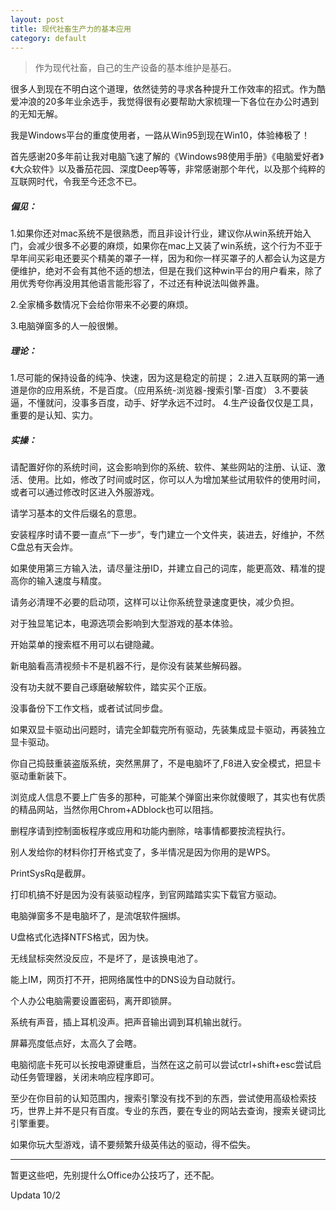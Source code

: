 ```yaml
---
layout: post
title: 现代社畜生产力的基本应用
category: default
---
```




>作为现代社畜，自己的生产设备的基本维护是基石。

很多人到现在不明白这个道理，依然徒劳的寻求各种提升工作效率的招式。作为酷爱冲浪的20多年业余选手，我觉得很有必要帮助大家梳理一下各位在办公时遇到的无知无解。

我是Windows平台的重度使用者，一路从Win95到现在Win10，体验棒极了！

首先感谢20多年前让我对电脑飞速了解的《Windows98使用手册》《电脑爱好者》《大众软件》以及番茄花园、深度Deep等等，非常感谢那个年代，以及那个纯粹的互联网时代，令我至今还念不已。



##### **偏见：**

1.如果你还对mac系统不是很熟悉，而且非设计行业，建议你从win系统开始入门，会减少很多不必要的麻烦，如果你在mac上又装了win系统，这个行为不亚于早年间买彩电还要买个精美的罩子一样，因为和你一样买罩子的人都会认为这是方便维护，绝对不会有其他不适的想法，但是在我们这种win平台的用户看来，除了用优秀夸你再没用其他语言能形容了，不过还有种说法叫做养蛊。

2.全家桶多数情况下会给你带来不必要的麻烦。

3.电脑弹窗多的人一般很懒。



##### **理论：**

1.尽可能的保持设备的纯净、快速，因为这是稳定的前提；
2.进入互联网的第一通道是你的应用系统，不是百度。（应用系统-浏览器-搜索引擎-百度）
3.不要装逼，不懂就问，没事多百度，动手、好学永远不过时。
4.生产设备仅仅是工具，重要的是认知、实力。

##### **实操：**

请配置好你的系统时间，这会影响到你的系统、软件、某些网站的注册、认证、激活、使用。比如，修改了时间或时区，你可以人为增加某些试用软件的使用时间，或者可以通过修改时区进入外服游戏。

请学习基本的文件后缀名的意思。

安装程序时请不要一直点“下一步”，专门建立一个文件夹，装进去，好维护，不然C盘总有天会炸。

如果使用第三方输入法，请尽量注册ID，并建立自己的词库，能更高效、精准的提高你的输入速度与精度。

请务必清理不必要的启动项，这样可以让你系统登录速度更快，减少负担。

对于独显笔记本，电源选项会影响到大型游戏的基本体验。

开始菜单的搜索框不用可以右键隐藏。

新电脑看高清视频卡不是机器不行，是你没有装某些解码器。

没有功夫就不要自己琢磨破解软件，踏实买个正版。

没事备份下工作文档，或者试试同步盘。

如果双显卡驱动出问题时，请完全卸载完所有驱动，先装集成显卡驱动，再装独立显卡驱动。

你自己捣鼓重装盗版系统，突然黑屏了，不是电脑坏了,F8进入安全模式，把显卡驱动重新装下。

浏览成人信息不要上广告多的那种，可能某个弹窗出来你就傻眼了，其实也有优质的精品网站，当然你用Chrom+ADblock也可以阻挡。

删程序请到控制面板程序或应用和功能内删除，啥事情都要按流程执行。

别人发给你的材料你打开格式变了，多半情况是因为你用的是WPS。

PrintSysRq是截屏。

打印机搞不好是因为没有装驱动程序，到官网踏踏实实下载官方驱动。

电脑弹窗多不是电脑坏了，是流氓软件捆绑。

U盘格式化选择NTFS格式，因为快。

无线鼠标突然没反应，不是坏了，是该换电池了。

能上IM，网页打不开，把网络属性中的DNS设为自动就行。

个人办公电脑需要设置密码，离开即锁屏。

系统有声音，插上耳机没声。把声音输出调到耳机输出就行。

屏幕亮度低点好，太高久了会瞎。

电脑彻底卡死可以长按电源键重启，当然在这之前可以尝试ctrl+shift+esc尝试启动任务管理器，关闭未响应程序即可。

至少在你目前的认知范围内，搜索引擎没有找不到的东西，尝试使用高级检索技巧，世界上并不是只有百度。专业的东西，要在专业的网站去查询，搜索关键词比引擎重要。

如果你玩大型游戏，请不要频繁升级英伟达的驱动，得不偿失。


* * *

暂更这些吧，先别提什么Office办公技巧了，还不配。

Updata 10/2



